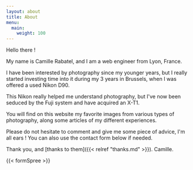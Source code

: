 ```yaml
---
layout: about
title: About
menu:
  main:
    weight: 100
---
```


Hello there !

My name is Camille Rabatel, and I am a web engineer from Lyon, France.

I have been interested by photography since my younger years, but I really started investing time into it during my 3 years in Brussels, when I was offered a used Nikon D90.

This Nikon really helped me understand photography, but I've now been seduced by the Fuji system and have acquired an X-T1.

You will find on this website my favorite images from various types of photography, along some articles of my different experiences.

Please do not hesitate to comment and give me some piece of advice, I'm all ears !
You can also use the contact form below if needed.

Thank you, and [thanks to them]({{< relref "thanks.md" >}}).
Camille.

{{< formSpree >}}
